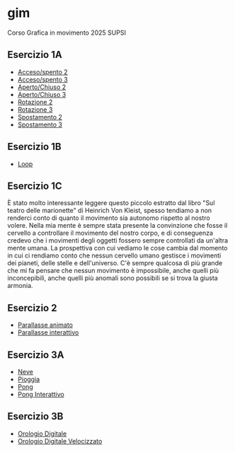 # gim
Corso Grafica in movimento 2025 SUPSI

## Esercizio 1A
-  [Acceso/spento 2](https://gnteli.github.io/gim/Esercizio_1A/acceso_spento_2.html)
-  [Acceso/spento 3](https://gnteli.github.io/gim/Esercizio_1A/acceso_spento_3.html)
-  [Aperto/Chiuso 2](https://gnteli.github.io/gim/Esercizio_1A/aperto_chiuso_2.html)
-  [Aperto/Chiuso 3](https://gnteli.github.io/gim/Esercizio_1A/aperto_chiuso_3.html)
-  [Rotazione 2](https://gnteli.github.io/gim/Esercizio_1A/rotazione_2.html)
-  [Rotazione 3](https://gnteli.github.io/gim/Esercizio_1A/rotazione_3.html)
-  [Spostamento 2](https://gnteli.github.io/gim/Esercizio_1A/spostamento_2.html)
-  [Spostamento 3](https://gnteli.github.io/gim/Esercizio_1A/spostamento_3.html)

## Esercizio 1B
-  [Loop](https://gnteli.github.io/gim/Esercizio_1B/index.html)

## Esercizio 1C
È stato molto interessante leggere questo piccolo estratto dal libro "Sul teatro delle marionette" di Heinrich Von Kleist, spesso tendiamo a non renderci conto di quanto il movimento sia autonomo rispetto al nostro volere. Nella mia mente è sempre stata presente la convinzione che fosse il cervello a controllare il movimento del nostro corpo, e di conseguenza credevo che i movimenti degli oggetti fossero sempre controllati da un'altra mente umana. La prospettiva con cui vediamo le cose cambia dal momento in cui ci rendiamo conto che nessun cervello umano gestisce i movimenti dei pianeti, delle stelle e dell'universo. C'è sempre qualcosa di più grande che mi fa pensare che nessun movimento è impossibile, anche quelli più inconcepibili, anche quelli più anomali sono possibili se si trova la giusta armonia. 

## Esercizio 2
- [Parallasse animato](https://gnteli.github.io/gim/Esercizio_2/index_animato.html)
- [Parallasse interattivo](https://gnteli.github.io/gim/Esercizio_2/index_interattivo.html)

## Esercizio 3A
- [Neve](https://gnteli.github.io/gim/Esercizio_3A_neve/index.html)
- [Pioggia](https://gnteli.github.io/gim/Esercizio_3A_pioggia/index.html)
- [Pong](https://gnteli.github.io/gim/Esercizio_3A_pong/index.html)
- [Pong Interattivo](https://gnteli.github.io/gim/Esercizio_3A_pong_interattivo/index.html)

## Esercizio 3B
- [Orologio Digitale](https://gnteli.github.io/gim/Esercizio_3B_orologio_digitale/index.html)
- [Orologio Digitale Velocizzato](https://gnteli.github.io/gim/Esercizio_3B_orologio_digitale_velocizzato/index.html)



